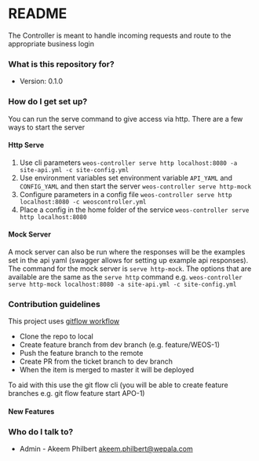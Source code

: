 # README #

The Controller is meant to handle incoming requests and route to the appropriate business login

### What is this repository for? ###

* Version: 0.1.0

### How do I get set up? ###

You can run the serve command to give access via http. There are a few ways to start the server

#### Http Serve
1. Use cli parameters `weos-controller serve http localhost:8080 -a site-api.yml -c site-config.yml`
1. Use environment variables set environment variable `API_YAML` and `CONFIG_YAML` and then start the server `weos-controller serve http-mock`
1. Configure parameters in a config file `weos-controller serve http localhost:8080 -c weoscontroller.yml`
1. Place a config in the home folder of the service `weos-controller serve http localhost:8080`

#### Mock Server
A mock server can also be run where the responses will be the examples set in the api yaml (swagger allows for setting up example api responses).
The command for the mock server is `serve http-mock`. The options that are available are the same as the `serve http` command e.g. `weos-controller serve http-mock localhost:8080 -a site-api.yml -c site-config.yml`




### Contribution guidelines ###

This project uses [gitflow workflow](https://www.atlassian.com/git/tutorials/comparing-workflows/gitflow-workflow)

* Clone the repo to local
* Create feature branch from dev branch (e.g. feature/WEOS-1)
* Push the feature branch to the remote
* Create PR from  the ticket branch to dev branch 
* When the item is merged to master it will be deployed

To aid with this use the git flow cli (you will be able to create feature branches e.g. git flow feature start APO-1)

#### New Features ####





### Who do I talk to? ###

* Admin - Akeem Philbert <akeem.philbert@wepala.com>